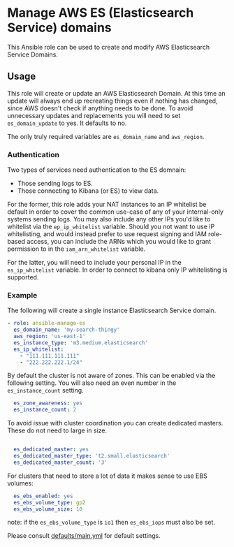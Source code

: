 Manage AWS ES (Elasticsearch Service) domains
=========

This Ansible role can be used to create and modify AWS Elasticsearch Service Domains.

## Usage

This role will create or update an AWS Elasticsearch Domain. At this time an update will always end up recreating things even if nothing has changed, since AWS doesn't check if anything needs to be done. To avoid unnecessary updates and replacements you will need to set `es_domain_update` to yes. It defaults to no.  

The only truly required variables are `es_domain_name` and `aws_region`.

### Authentication

Two types of services need authentication to the ES domnain:

* Those sending logs to ES.
* Those connecting to Kibana (or ES) to view data.

For the former, this role adds your NAT instances to an IP whitelist be default in order to cover the common use-case of any of your internal-only systems sending logs.  You may also include any other IPs you'd like to whitelist via the `ep_ip_whitelist` variable.  Should you not want to use IP whitelisting, and would instead prefer to use request signing and IAM role-based access, you can include the ARNs which you would like to grant permission to in the `iam_arn_whitelist` variable. 

For the latter, you will need to include your personal IP in the `es_ip_whitelist` variable.  In order to connect to kibana only IP whitelisting is supported.

### Example

The following will create a single instance Elasticsearch Service domain.

```yaml
- role: ansible-manage-es
  es_domain_name: 'my-search-thingy'
  aws_region: 'us-east-1'
  es_instance_type: 'm3.medium.elasticsearch'
  es_ip_whitelist:
    - "111.111.111.111"
    - "222.222.222.1/24"
```

By default the cluster is not aware of zones. This can be enabled via the following setting. You will also need an even number in the `es_instance_count` setting.

```yaml
  es_zone_awareness: yes
  es_instance_count: 2
```

To avoid issue with cluster coordination you can create dedicated masters. These do not need to large in size.

```yaml

  es_dedicated_master: yes
  es_dedicated_master_type: 't2.small.elasticsearch'
  es_dedicated_master_count: '3'
```

For clusters that need to store a lot of data it makes sense to use EBS volumes:

```yaml
  es_ebs_enabled: yes
  es_ebs_volume_type: gp2
  es_ebs_volume_size: 10
```

note: if the `es_ebs_volume_type` is `io1` then `es_ebs_iops` must also be set.

Please consult [defaults/main.yml](defaults/main.yml) for default settings.
